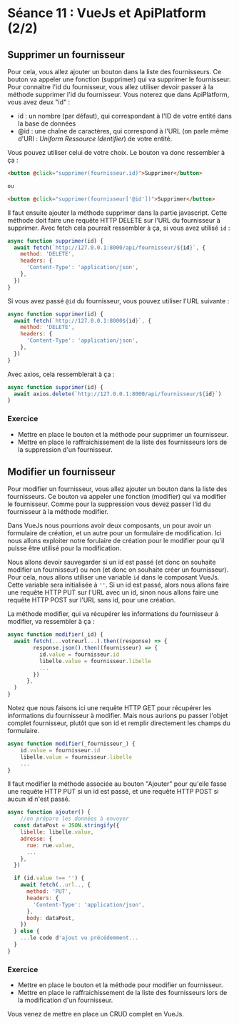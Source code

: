 # Séance 11 : VueJs et ApiPlatform (2/2)

## Supprimer un fournisseur

Pour cela, vous allez ajouter un bouton dans la liste des fournisseurs. Ce bouton va appeler une fonction (supprimer) qui va supprimer le fournisseur. Pour connaitre l'id du fournisseur, vous allez utiliser devoir passer à la méthode supprimer l'id du fournisseur. Vous noterez que dans ApiPlatform, vous avez deux "id" :
- id : un nombre (par défaut), qui correspondant à l'ID de votre entité dans la base de données
- @id : une chaîne de caractères, qui correspond à l'URL (on parle même d'URI : *Uniform Ressource Identifier*) de votre entité.

Vous pouvez utiliser celui de votre choix.
Le bouton va donc ressembler à ça :

```html
<button @click="supprimer(fournisseur.id)">Supprimer</button>

ou

<button @click="supprimer(fournisseur['@id'])">Supprimer</button>
```

Il faut ensuite ajouter la méthode supprimer dans la partie javascript. Cette méthode doit faire une requête HTTP DELETE sur l'URL du fournisseur à supprimer. Avec fetch cela pourrait ressembler à ça, si vous avez utilisé `id` :

```javascript
async function supprimer(id) {
  await fetch(`http://127.0.0.1:8000/api/fournisseur/${id}`, {
    method: 'DELETE',
    headers: {
      'Content-Type': 'application/json',
    },
  })
}  
```

Si vous avez passé `@id` du fournisseur, vous pouvez utiliser l'URL suivante :

```javascript
async function supprimer(id) {
  await fetch(`http://127.0.0.1:8000${id}`, {
    method: 'DELETE',
    headers: {
      'Content-Type': 'application/json',
    },
  })
}
```

Avec axios, cela ressemblerait à ça :

```javascript
async function supprimer(id) {
  await axios.delete(`http://127.0.0.1:8000/api/fournisseur/${id}`)
}
```

### Exercice

* Mettre en place le bouton et la méthode pour supprimer un fournisseur.
* Mettre en place le raffraichissement de la liste des fournisseurs lors de la suppression d'un fournisseur.

## Modifier un fournisseur

Pour modifier un fournisseur, vous allez ajouter un bouton dans la liste des fournisseurs. Ce bouton va appeler une fonction (modifier) qui va modifier le fournisseur. Comme pour la suppression vous devez passer l'id du fournisseur à la méthode modifier.

Dans VueJs nous pourrions avoir deux composants, un pour avoir un formulaire de création, et un autre pour un formulaire de modification. Ici nous allons exploiter notre forulaire de création pour le modifier pour qu'il puisse être utilisé pour la modification.

Nous allons devoir sauvegarder si un id est passé (et donc on souhaite modifier un fournisseur) ou non (et donc on souhaite créer un fournisseur). Pour cela, nous allons utiliser une variable `id` dans le composant VueJs. Cette variable sera initialisée à `''`. Si un id est passé, alors nous allons faire une requête HTTP PUT sur l'URL avec un id, sinon nous allons faire une requête HTTP POST sur l'URL sans id, pour une création.

La méthode modifier, qui va récupérer les informations du fournisseur à modifier, va ressembler à ça :

```javascript
async function modifier(_id) {
  await fetch(...votreurl...).then((response) => {
        response.json().then((fournisseur) => {
          id.value = fournisseur.id
          libelle.value = fournisseur.libelle
          ...
        })
      },
  )
}
```

Notez que nous faisons ici une requête HTTP GET pour récupérer les informations du fournisseur à modifier. Mais nous aurions pu passer l'objet complet fournisseur, plutôt que son id et remplir directement les champs du formulaire.

```javascript
async function modifier(_fournisseur_) {
    id.value = fournisseur.id
    libelle.value = fournisseur.libelle
    ...
}
```

Il faut modifier la méthode associée au bouton "Ajouter" pour qu'elle fasse une requête HTTP PUT si un id est passé, et une requête HTTP POST si aucun id n'est passé.

```javascript
async function ajouter() {
    //on prépare les données à envoyer
  const dataPost = JSON.stringify({
    libelle: libelle.value,
    adresse: {
      rue: rue.value,
      ...
    },
  })

  if (id.value !== '') {
    await fetch(..url.., {
      method: 'PUT',
      headers: {
        'Content-Type': 'application/json',
      },
      body: dataPost,
    })
  } else {
    ...le code d'ajout vu précédemment...
  }
}
```

### Exercice

* Mettre en place le bouton et la méthode pour modifier un fournisseur.
* Mettre en place le raffraichissement de la liste des fournisseurs lors de la modification d'un fournisseur.

Vous venez de mettre en place un CRUD complet en VueJs.